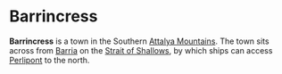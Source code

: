 # Barrincress

**Barrincress** is a town in the Southern [Attalya Mountains](../../mote/esterfell/lenya/attalya-mountains/attalya-mountains.md). The town sits across from [Barria](../../mote/esterfell/barria.md) on the [Strait of Shallows](../../mote/esterfell/waters/strait-of-shallows.md), by which ships can access [Perlipont](perlipont.md) to the north.
